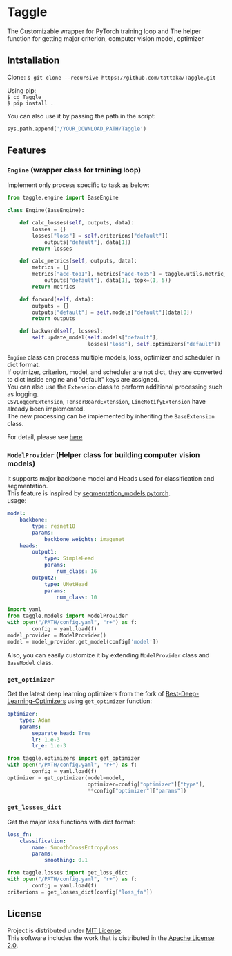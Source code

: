 Taggle
=====

The Customizable wrapper for PyTorch training loop and The helper function for getting major criterion, computer vision model, optimizer

## Intstallation
Clone:
`$ git clone --recursive https://github.com/tattaka/Taggle.git`

Using pip:  
`$ cd Taggle`  
`$ pip install .`

You can also use it by passing the path in the script:
```python
sys.path.append('/YOUR_DOWNLOAD_PATH/Taggle')
```

## Features

### `Engine` (wrapper class for training loop)
Implement only process specific to task as below:

```python
from taggle.engine import BaseEngine

class Engine(BaseEngine):

    def calc_losses(self, outputs, data):
        losses = {}
        losses["loss"] = self.criterions["default"](
            outputs["default"], data[1])
        return losses

    def calc_metrics(self, outputs, data):
        metrics = {}
        metrics["acc-top1"], metrics["acc-top5"] = taggle.utils.metric_functions.accuracy(
            outputs["default"], data[1], topk=(1, 5))
        return metrics

    def forward(self, data):
        outputs = {}
        outputs["default"] = self.models["default"](data[0])
        return outputs

    def backward(self, losses):
        self.update_model(self.models["default"],
                          losses["loss"], self.optimizers["default"])
```
`Engine` class can process multiple models, loss, optimizer and scheduler in dict format.  
If optimizer, criterion, model, and scheduler are not dict, they are converted to dict inside engine and "default" keys are assigned.  
You can also use the `Extension` class to perform additional processing such as logging.  
`CSVLoggerExtension`, `TensorBoardExtension`, `LineNotifyExtension` have already been implemented.  
The new processing can be implemented by inheriting the `BaseExtension` class.  

For detail, please see [here](https://github.com/tattaka/Taggle/blob/master/example/train_mnist_example.py)


### `ModelProvider` (Helper class for building computer vision models)
It supports major backbone model and Heads used for classification and segmentation.   
This feature is inspired by [segmentation_models.pytorch](https://github.com/qubvel/segmentation_models.pytorch).  
usage:
```yaml example.yaml
model:
    backbone: 
        type: resnet18
        params:
            backbone_weights: imagenet
    heads:
        output1: 
            type: SimpleHead
            params:
                num_class: 16
        output2: 
            type: UNetHead
            params:
                num_class: 10
```
```python
import yaml
from taggle.models import ModelProvider
with open("/PATH/config.yaml", "r+") as f:
        config = yaml.load(f)
model_provider = ModelProvider()
model = model_provider.get_model(config['model'])
```
Also, you can easily customize it by extending `ModelProvider` class and `BaseModel` class.

### `get_optimizer` 
Get the latest deep learning optimizers from the fork of [Best-Deep-Learning-Optimizers](https://github.com/lessw2020/Best-Deep-Learning-Optimizers) using `get_optimizer` function:
``` yaml
optimizer: 
    type: Adam
    params:
        separate_head: True
        lr: 1.e-3
        lr_e: 1.e-3
```

```python
from taggle.optimizers import get_optimizer
with open("/PATH/config.yaml", "r+") as f:
        config = yaml.load(f)
optimizer = get_optimizer(model=model, 
                          optimizer=config["optimizer"]["type"], 
                          **config["optimizer"]["params"])
```

### `get_losses_dict`
Get the major loss functions with dict format:
```yaml
loss_fn:
    classification:
        name: SmoothCrossEntropyLoss
        params: 
            smoothing: 0.1
```

``` python
from taggle.losses import get_loss_dict
with open("/PATH/config.yaml", "r+") as f:
        config = yaml.load(f)
criterions = get_losses_dict(config["loss_fn"])
```

## License
Project is distributed under [MIT License](https://github.com/tattaka/Taggle/blob/master/LICENSE).  
This software includes the work that is distributed in the [Apache License 2.0](http://www.apache.org/licenses/LICENSE-2.0).